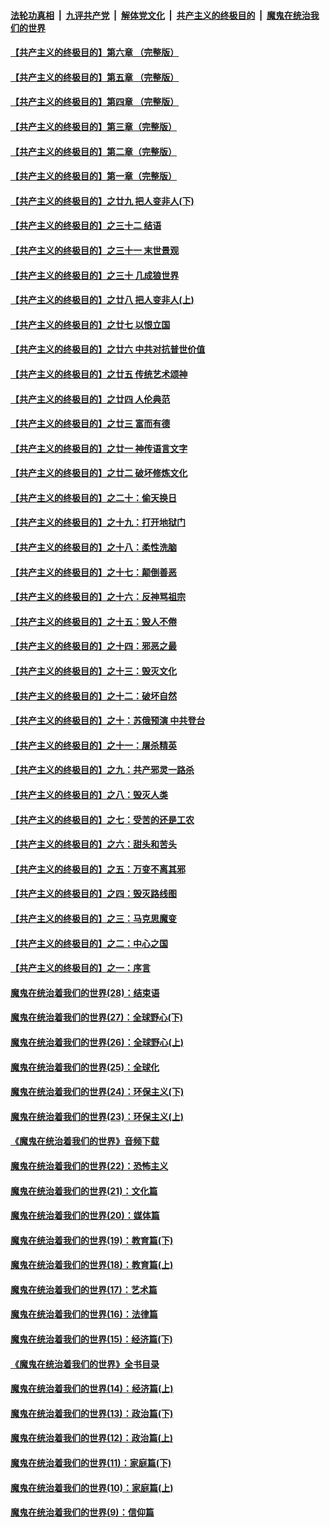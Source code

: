 

####  [法轮功真相](../../../../basic/blob/master/README.md?t=04292301) &nbsp;|&nbsp; [九评共产党](../../../../9ping.md/blob/master/README.md?t=04292301) &nbsp;|&nbsp; [解体党文化](../../../../jtdwh.md/blob/master/README.md?t=04292301)  &nbsp;|&nbsp; [共产主义的终极目的](../../../../gczydzjmd.md/blob/master/README.md?t=04292301) &nbsp;|&nbsp; [魔鬼在统治我们的世界](../../../../mgztzwmdsj.md/blob/master/README.md?t=04292301) 

#### [【共产主义的终极目的】第六章 （完整版）](../pages/nsc422/n11428913.md?t=04292301) 

#### [【共产主义的终极目的】第五章 （完整版）](../pages/nsc422/n11428912.md?t=04292301) 

#### [【共产主义的终极目的】第四章 （完整版）](../pages/nsc422/n11428907.md?t=04292301) 

#### [【共产主义的终极目的】第三章（完整版）](../pages/nsc422/n11428848.md?t=04292301) 

#### [【共产主义的终极目的】第二章（完整版）](../pages/nsc422/n11428831.md?t=04292301) 

#### [【共产主义的终极目的】第一章（完整版）](../pages/nsc422/n11417651.md?t=04292301) 

#### [【共产主义的终极目的】之廿九 把人变非人(下)](../pages/nsc422/n11344140.md?t=04292301) 

#### [【共产主义的终极目的】之三十二 结语](../pages/nsc422/n11360535.md?t=04292301) 

#### [【共产主义的终极目的】之三十一 末世景观](../pages/nsc422/n11351129.md?t=04292301) 

#### [【共产主义的终极目的】之三十 几成狼世界](../pages/nsc422/n11348280.md?t=04292301) 

#### [【共产主义的终极目的】之廿八 把人变非人(上)](../pages/nsc422/n11340492.md?t=04292301) 

#### [【共产主义的终极目的】之廿七 以恨立国](../pages/nsc422/n11336944.md?t=04292301) 

#### [【共产主义的终极目的】之廿六 中共对抗普世价值](../pages/nsc422/n11324785.md?t=04292301) 

#### [【共产主义的终极目的】之廿五 传统艺术颂神](../pages/nsc422/n11296396.md?t=04292301) 

#### [【共产主义的终极目的】之廿四 人伦典范](../pages/nsc422/n11296397.md?t=04292301) 

#### [【共产主义的终极目的】之廿三 富而有德](../pages/nsc422/n11283598.md?t=04292301) 

#### [【共产主义的终极目的】之廿一 神传语言文字](../pages/nsc422/n11263265.md?t=04292301) 

#### [【共产主义的终极目的】之廿二 破坏修炼文化](../pages/nsc422/n11245728.md?t=04292301) 

#### [【共产主义的终极目的】之二十：偷天换日](../pages/nsc422/n11238846.md?t=04292301) 

#### [【共产主义的终极目的】之十九：打开地狱门](../pages/nsc422/n11206376.md?t=04292301) 

#### [【共产主义的终极目的】之十八：柔性洗脑](../pages/nsc422/n11199994.md?t=04292301) 

#### [【共产主义的终极目的】之十七：颠倒善恶](../pages/nsc422/n11179782.md?t=04292301) 

#### [【共产主义的终极目的】之十六：反神骂祖宗](../pages/nsc422/n11166798.md?t=04292301) 

#### [【共产主义的终极目的】之十五：毁人不倦](../pages/nsc422/n11166792.md?t=04292301) 

#### [【共产主义的终极目的】之十四：邪恶之最](../pages/nsc422/n11150249.md?t=04292301) 

#### [【共产主义的终极目的】之十三：毁灭文化](../pages/nsc422/n11135227.md?t=04292301) 

#### [【共产主义的终极目的】之十二：破坏自然](../pages/nsc422/n11135214.md?t=04292301) 

#### [【共产主义的终极目的】之十：苏俄预演 中共登台](../pages/nsc422/n11118424.md?t=04292301) 

#### [【共产主义的终极目的】之十一：屠杀精英](../pages/nsc422/n11118442.md?t=04292301) 

#### [【共产主义的终极目的】之九：共产邪灵一路杀](../pages/nsc422/n11114139.md?t=04292301) 

#### [【共产主义的终极目的】之八：毁灭人类](../pages/nsc422/n11108503.md?t=04292301) 

#### [【共产主义的终极目的】之七：受苦的还是工农](../pages/nsc422/n11101809.md?t=04292301) 

#### [【共产主义的终极目的】之六：甜头和苦头](../pages/nsc422/n11096971.md?t=04292301) 

#### [【共产主义的终极目的】之五：万变不离其邪](../pages/nsc422/n11091285.md?t=04292301) 

#### [【共产主义的终极目的】之四：毁灭路线图](../pages/nsc422/n11086284.md?t=04292301) 

#### [【共产主义的终极目的】之三：马克思魔变](../pages/nsc422/n11061941.md?t=04292301) 

#### [【共产主义的终极目的】之二：中心之国](../pages/nsc422/n11047728.md?t=04292301) 

#### [【共产主义的终极目的】之一：序言](../pages/nsc422/n11086077.md?t=04292301) 

#### [魔鬼在统治着我们的世界(28)：结束语](../pages/nsc422/n10936246.md?t=04292301) 

#### [魔鬼在统治着我们的世界(27)：全球野心(下)](../pages/nsc422/n10928319.md?t=04292301) 

#### [魔鬼在统治着我们的世界(26)：全球野心(上)](../pages/nsc422/n10900318.md?t=04292301) 

#### [魔鬼在统治着我们的世界(25)：全球化](../pages/nsc422/n10788205.md?t=04292301) 

#### [魔鬼在统治着我们的世界(24)：环保主义(下)](../pages/nsc422/n10695307.md?t=04292301) 

#### [魔鬼在统治着我们的世界(23)：环保主义(上)](../pages/nsc422/n10688613.md?t=04292301) 

#### [《魔鬼在统治着我们的世界》音频下载](../pages/nsc422/n10635553.md?t=04292301) 

#### [魔鬼在统治着我们的世界(22)：恐怖主义](../pages/nsc422/n10614727.md?t=04292301) 

#### [魔鬼在统治着我们的世界(21)：文化篇](../pages/nsc422/n10597706.md?t=04292301) 

#### [魔鬼在统治着我们的世界(20)：媒体篇](../pages/nsc422/n10586579.md?t=04292301) 

#### [魔鬼在统治着我们的世界(19)：教育篇(下)](../pages/nsc422/n10564808.md?t=04292301) 

#### [魔鬼在统治着我们的世界(18)：教育篇(上)](../pages/nsc422/n10526970.md?t=04292301) 

#### [魔鬼在统治着我们的世界(17)：艺术篇](../pages/nsc422/n10499093.md?t=04292301) 

#### [魔鬼在统治着我们的世界(16)：法律篇](../pages/nsc422/n10485969.md?t=04292301) 

#### [魔鬼在统治着我们的世界(15)：经济篇(下)](../pages/nsc422/n10469975.md?t=04292301) 

#### [《魔鬼在统治着我们的世界》全书目录](../pages/nsc422/n10464261.md?t=04292301) 

#### [魔鬼在统治着我们的世界(14)：经济篇(上)](../pages/nsc422/n10457370.md?t=04292301) 

#### [魔鬼在统治着我们的世界(13)：政治篇(下)](../pages/nsc422/n10448270.md?t=04292301) 

#### [魔鬼在统治着我们的世界(12)：政治篇(上)](../pages/nsc422/n10444576.md?t=04292301) 

#### [魔鬼在统治着我们的世界(11)：家庭篇(下)](../pages/nsc422/n10440961.md?t=04292301) 

#### [魔鬼在统治着我们的世界(10)：家庭篇(上)](../pages/nsc422/n10435448.md?t=04292301) 

#### [魔鬼在统治着我们的世界(9)：信仰篇](../pages/nsc422/n10432159.md?t=04292301) 

